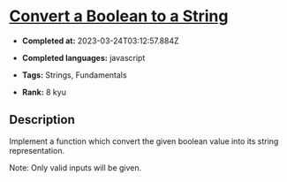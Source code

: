 # [Convert a Boolean to a String](https://www.codewars.com/kata/551b4501ac0447318f0009cd)

- **Completed at:** 2023-03-24T03:12:57.884Z

- **Completed languages:** javascript

- **Tags:** Strings, Fundamentals

- **Rank:** 8 kyu

## Description

Implement a function which convert the given boolean value into its string representation.

Note: Only valid inputs will be given.
